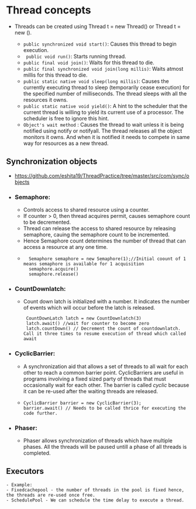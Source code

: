 
# Thread concepts
 - Threads can be created using Thread t = new Thread(<Runnable inst>) or Thread t = new <SimpleThread extends Thread>().
   - ```public synchronized void start()```: Causes this thread to begin execution.
   - ``` public void run()```: Starts running thread.
   - ``` public final void join() ```: Waits for this thread to die.
   - ```public final synchronized void join(long millis)```: Waits atmost millis for this thread to die.
   - ```public static native void sleep(long millis)```: Causes the currently executing thread to sleep (temporarily cease
     execution) for the specified number of milliseconds. The thread sleeps with all the resources it owns.
   - ```public static native void yield()```: A hint to the scheduler that the current thread is willing to yield its current  use of a processor. The scheduler is free to ignore this hint.
   - ```Object's wait method``` : Causes the thread to wait unless it is being notified using notify or notifyall. The thread releases all the object monitors it owns. And when it is notified it needs to compete in same way for resources as a new thread.
 
## Synchronization objects 
- https://github.com/eshita19/ThreadPractice/tree/master/src/com/sync/objects
- ### Semaphore:
  - Controls access to shared resource using a counter. 
  - If counter > 0, then thread acquires permit, causes semaphore count to be decremented.
  - Thread can release the access to shared resource by releasing semaphore, cauing the semaphore count to be incremented.
  - Hence Semaphore count determines the number of thread that can access a resource at any one time.
  - ```
      Semaphore semaphore = new Semaphore(1);//Initial coount of 1 means semaphore is available for 1 acquisition
      semaphore.acquire() 
      semaphore.release()
     ```
- ### CountDownlatch:
   - Count down latch is initialized with a number. It indicates the number of events which will occur before the latch is released.
     ```
      CountDownLatch latch = new CountDownlatch(3)
      latch.await() //wait for counter to become zero
      latch.countDown() // Decrement the count of countdownlatch. Call it three times to resume execution of thread which called await
      ```
- ### CyclicBarrier: 
   - A synchronization aid that allows a set of threads to all wait for each other to reach a common barrier point. CyclicBarriers are useful in programs involving a fixed sized party of threads that must occasionally wait for each other. The barrier is called <em>cyclic</em> because it can be re-used after the waiting threads are released.
   - ```
     CyclicBarrier barrier = new CyclicBarrier(3);
     barrier.await() // Needs to be called thrice for executing the code further.
     ```
   
- ### Phaser:
  - Phaser allows synchronization of threads which have multiple phases. All the threads will be paused untill a phase of all threads is completed.
  
##  Executors
    - Example:
    - Fixedcachepool - the number of threads in the pool is fixed hence, the threads are re-used once free.
    - SchedulePool - We can schedule the time delay to execute a thread.
      
  
  

 
 

